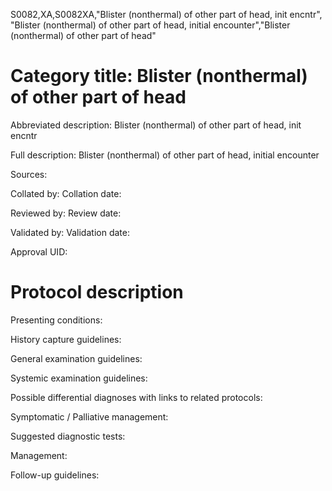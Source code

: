S0082,XA,S0082XA,"Blister (nonthermal) of other part of head, init encntr", "Blister (nonthermal) of other part of head, initial encounter","Blister (nonthermal) of other part of head"
# Category title: Blister (nonthermal) of other part of head

Abbreviated description: Blister (nonthermal) of other part of head, init encntr

Full description: Blister (nonthermal) of other part of head, initial encounter

Sources:

Collated by:
Collation date:

Reviewed by:
Review date:

Validated by:
Validation date:

Approval UID:

# Protocol description

Presenting conditions:

History capture guidelines:

General examination guidelines:

Systemic examination guidelines:

Possible differential diagnoses with links to related protocols:

Symptomatic / Palliative management:

Suggested diagnostic tests:

Management:

Follow-up guidelines:
